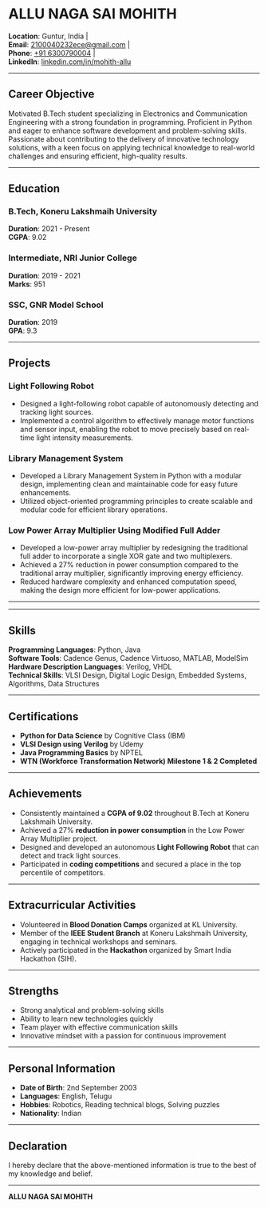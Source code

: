 # ALLU NAGA SAI MOHITH

**Location**: Guntur, India |  
**Email**: [2100040232ece@gmail.com](mailto:2100040232ece@gmail.com) |  
**Phone**: [+91 6300790004](tel:+91-6300790004) |  
**LinkedIn**: [linkedin.com/in/mohith-allu](https://www.linkedin.com/in/mohith-allu-937a7b255/)

---

## Career Objective

Motivated B.Tech student specializing in Electronics and Communication Engineering with a strong foundation in programming. Proficient in Python and eager to enhance software development and problem-solving skills. Passionate about contributing to the delivery of innovative technology solutions, with a keen focus on applying technical knowledge to real-world challenges and ensuring efficient, high-quality results.

---

## Education

### B.Tech, Koneru Lakshmaih University  
**Duration**: 2021 - Present  
**CGPA**: 9.02

### Intermediate, NRI Junior College  
**Duration**: 2019 - 2021  
**Marks**: 951

### SSC, GNR Model School  
**Duration**: 2019  
**GPA**: 9.3

---

## Projects

### Light Following Robot

- Designed a light-following robot capable of autonomously detecting and tracking light sources.
- Implemented a control algorithm to effectively manage motor functions and sensor input, enabling the robot to move precisely based on real-time light intensity measurements.

### Library Management System

- Developed a Library Management System in Python with a modular design, implementing clean and maintainable code for easy future enhancements.
- Utilized object-oriented programming principles to create scalable and modular code for efficient library operations.

### Low Power Array Multiplier Using Modified Full Adder

- Developed a low-power array multiplier by redesigning the traditional full adder to incorporate a single XOR gate and two multiplexers.
- Achieved a 27% reduction in power consumption compared to the traditional array multiplier, significantly improving energy efficiency.
- Reduced hardware complexity and enhanced computation speed, making the design more efficient for low-power applications.

---
---

## Skills

**Programming Languages**: Python, Java  
**Software Tools**: Cadence Genus, Cadence Virtuoso, MATLAB, ModelSim  
**Hardware Description Languages**: Verilog, VHDL  
**Technical Skills**: VLSI Design, Digital Logic Design, Embedded Systems, Algorithms, Data Structures

---

## Certifications

- **Python for Data Science** by Cognitive Class (IBM)  
- **VLSI Design using Verilog** by Udemy  
- **Java Programming Basics** by NPTEL  
- **WTN (Workforce Transformation Network) Milestone 1 & 2 Completed**

---

## Achievements

- Consistently maintained a **CGPA of 9.02** throughout B.Tech at Koneru Lakshmaih University.  
- Achieved a 27% **reduction in power consumption** in the Low Power Array Multiplier project.  
- Designed and developed an autonomous **Light Following Robot** that can detect and track light sources.  
- Participated in **coding competitions** and secured a place in the top percentile of competitors.

---

## Extracurricular Activities

- Volunteered in **Blood Donation Camps** organized at KL University.  
- Member of the **IEEE Student Branch** at Koneru Lakshmaih University, engaging in technical workshops and seminars.  
- Actively participated in the **Hackathon** organized by Smart India Hackathon (SIH).

---

## Strengths

- Strong analytical and problem-solving skills  
- Ability to learn new technologies quickly  
- Team player with effective communication skills  
- Innovative mindset with a passion for continuous improvement

---

## Personal Information

- **Date of Birth**: 2nd September 2003  
- **Languages**: English, Telugu  
- **Hobbies**: Robotics, Reading technical blogs, Solving puzzles  
- **Nationality**: Indian

---

## Declaration

I hereby declare that the above-mentioned information is true to the best of my knowledge and belief.

---

**ALLU NAGA SAI MOHITH**
